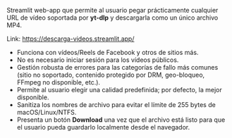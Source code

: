 Streamlit web-app que permite al usuario pegar prácticamente cualquier URL de vídeo soportada por **yt-dlp** y descargarla como un único archivo MP4.

Link: https://descarga-videos.streamlit.app/

* Funciona con vídeos/Reels de Facebook y otros de sitios más.
* No es necesario iniciar sesión para los vídeos públicos.
* Gestión robusta de errores para las categorías de fallo más comunes
 (sitio no soportado, contenido protegido por DRM, geo-bloqueo, FFmpeg no disponible, etc.).
* Permite al usuario elegir una calidad predefinida; por defecto, la mejor disponible.
* Sanitiza los nombres de archivo para evitar el límite de 255 bytes de macOS/Linux/NTFS.
* Presenta un botón **Download** una vez que el archivo está listo para que el usuario pueda
 guardarlo localmente desde el navegador.